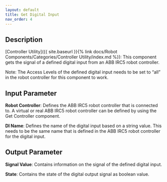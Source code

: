 ```yaml
---
layout: default
title: Get Digital Input
nav_order: 4
---
```


## Description

[Controller Utility]({{ site.baseurl }}{% link docs/Robot Components/Categories/Controller Utility/index.md %}): This component gets the signal of a defined digital input from an ABB IRC5 robot controller.

Note: The Access Levels of the defined digital input needs to be set to “all” in the robot controller for this component to work.

## Input Parameter

**Robot Controller**: Defines the ABB IRC5 robot controller that is connected to. A virtual or real ABB IRC5 robot controller can be defined by using the Get Controller component.

**DI Name**: Defines the name of the digital input based on a string value. This needs to be the same name that is defined in the ABB IRC5 robot controller for the digital input.

## Output Parameter

**Signal Value**: Contains information on the signal of the defined digital input.

**State**: Contains the state of the digital output signal as boolean value.
